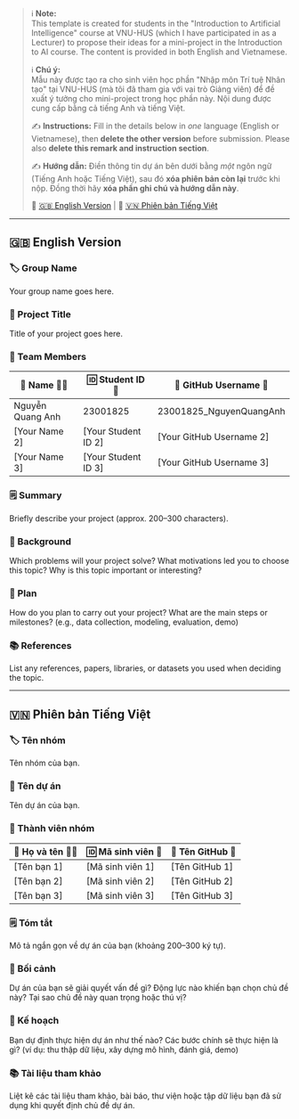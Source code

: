 > ℹ️ **Note:**  
> This template is created for students in the "Introduction to Artificial Intelligence" course at VNU-HUS (which I have participated in as a Lecturer) to propose their ideas for a mini-project in the Introduction to AI course. The content is provided in both English and Vietnamese.  
>  
> ℹ️ **Chú ý:**  
> Mẫu này được tạo ra cho sinh viên học phần "Nhập môn Trí tuệ Nhân tạo" tại VNU-HUS (mà tôi đã tham gia với vai trò Giảng viên) để đề xuất ý tưởng cho mini-project trong học phần này. Nội dung được cung cấp bằng cả tiếng Anh và tiếng Việt.  
>  
> ✍️ **Instructions:** Fill in the details below in *one* language (English or Vietnamese), then **delete the other version** before submission. Please also **delete this remark and instruction section**.  
>  
> ✍️ **Hướng dẫn:** Điền thông tin dự án bên dưới bằng *một* ngôn ngữ (Tiếng Anh hoặc Tiếng Việt), sau đó **xóa phiên bản còn lại** trước khi nộp. Đồng thời hãy **xóa phần ghi chú và hướng dẫn này**.  
>
> 🔗 [🇬🇧 English Version](#-english-version) | 🔗 [🇻🇳 Phiên bản Tiếng Việt](#-phiên-bản-tiếng-việt)

-----

## 🇬🇧 English Version

### 🏷️ Group Name
Your group name goes here.

### 📝 Project Title
Title of your project goes here.

### 👥 Team Members
| 👤 Name 🧑‍🎓      | 🆔 Student ID 🧾    | 🐙 GitHub Username 🔗  |
|------------------|---------------------|--------------------------|
| Nguyễn Quang Anh |      23001825       | 23001825_NguyenQuangAnh  |
| [Your Name 2]    | [Your Student ID 2] | [Your GitHub Username 2] |
| [Your Name 3]    | [Your Student ID 3] | [Your GitHub Username 3] |

### 🗒️ Summary
Briefly describe your project (approx. 200–300 characters).

### 🎯 Background
Which problems will your project solve? What motivations led you to choose this topic? Why is this topic important or interesting?

### 🚀 Plan
How do you plan to carry out your project? What are the main steps or milestones? (e.g., data collection, modeling, evaluation, demo)

### 📚 References
List any references, papers, libraries, or datasets you used when deciding the topic.

-----

## 🇻🇳 Phiên bản Tiếng Việt

### 🏷️ Tên nhóm
Tên nhóm của bạn.

### 📝 Tên dự án
Tên dự án của bạn.

### 👥 Thành viên nhóm
| 👤 Họ và tên 🧑‍🎓  | 🆔 Mã sinh viên 🧾 | 🐙 Tên GitHub 🔗     |
|------------------|---------------------|---------------------|
| [Tên bạn 1]      | [Mã sinh viên 1]    | [Tên GitHub 1]      |
| [Tên bạn 2]      | [Mã sinh viên 2]    | [Tên GitHub 2]      |
| [Tên bạn 3]      | [Mã sinh viên 3]    | [Tên GitHub 3]      |

### 🗒️ Tóm tắt
Mô tả ngắn gọn về dự án của bạn (khoảng 200–300 ký tự).

### 🎯 Bối cảnh
Dự án của bạn sẽ giải quyết vấn đề gì? Động lực nào khiến bạn chọn chủ đề này? Tại sao chủ đề này quan trọng hoặc thú vị?

### 🚀 Kế hoạch
Bạn dự định thực hiện dự án như thế nào? Các bước chính sẽ thực hiện là gì? (ví dụ: thu thập dữ liệu, xây dựng mô hình, đánh giá, demo)

### 📚 Tài liệu tham khảo
Liệt kê các tài liệu tham khảo, bài báo, thư viện hoặc tập dữ liệu bạn đã sử dụng khi quyết định chủ đề dự án.
